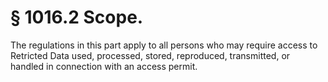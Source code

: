 # § 1016.2   Scope.

The regulations in this part apply to all persons who may require access to Retricted Data used, processed, stored, reproduced, transmitted, or handled in connection with an access permit.





